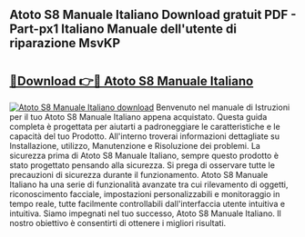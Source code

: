 ## Atoto S8 Manuale Italiano Download gratuit PDF - Part-px1 Italiano Manuale dell'utente di riparazione MsvKP

# <h2><a href="http://df9k61l.blite.top/?on=Atoto+S8+Manuale+Italiano">🔗Download 👉🔴 Atoto S8 Manuale Italiano</a></h2>

[![Atoto S8 Manuale Italiano download](https://i.imgur.com/lujVjoI.png)](http://df9k61l.blite.top/?on=Atoto+S8+Manuale+Italiano)
Benvenuto nel manuale di Istruzioni per il tuo Atoto S8 Manuale Italiano appena acquistato. Questa guida completa è progettata per aiutarti a padroneggiare le caratteristiche e le capacità del tuo Prodotto. All'interno troverai informazioni dettagliate su Installazione, utilizzo, Manutenzione e Risoluzione dei problemi. La sicurezza prima di Atoto S8 Manuale Italiano, sempre questo prodotto è stato progettato pensando alla sicurezza. Si prega di osservare tutte le precauzioni di sicurezza durante il funzionamento. Atoto S8 Manuale Italiano ha una serie di funzionalità avanzate tra cui rilevamento di oggetti, riconoscimento facciale, impostazioni personalizzabili e monitoraggio in tempo reale, tutte facilmente controllabili dall'interfaccia utente intuitiva e intuitiva. Siamo impegnati nel tuo successo, Atoto S8 Manuale Italiano. Il nostro obiettivo è consentirti di ottenere i migliori risultati.
